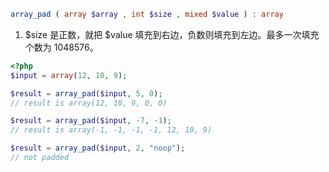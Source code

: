 ```php
array_pad ( array $array , int $size , mixed $value ) : array
```

1. $size 是正数，就把 $value 填充到右边，负数则填充到左边。最多一次填充个数为 1048576。

```php
<?php
$input = array(12, 10, 9);

$result = array_pad($input, 5, 0);
// result is array(12, 10, 9, 0, 0)

$result = array_pad($input, -7, -1);
// result is array(-1, -1, -1, -1, 12, 10, 9)

$result = array_pad($input, 2, "noop");
// not padded
```